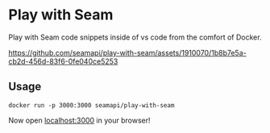 # Play with Seam

Play with Seam code snippets inside of vs code from the comfort of Docker.

https://github.com/seamapi/play-with-seam/assets/1910070/1b8b7e5a-cb2d-456d-83f6-0fe040ce5253

## Usage

```
docker run -p 3000:3000 seamapi/play-with-seam
```

Now open [localhost:3000](https://localhost:3000) in your browser!
